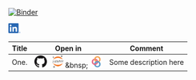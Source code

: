 [![Binder](https://mybinder.org/badge_logo.svg)](https://mybinder.org/v2/gh/dlodola/public/HEAD)

[<img src="./.logos/LI-In-Bug.png" height="20">](https://www.linkedin.com/in/domenico-lodola/)

| Title | Open in | Comment |
|-------|:-------:| --------|
| One.  | [<img src="./.logos/GitHub-Mark-32px.png" height="25">](https://github.com/dlodola/public/blob/main/Untitled.ipynb) &nbsp; [<img src="./.logos/jupyter-logo.png" height="25">](https://nbviewer.jupyter.org/github/dlodola/public/blob/main/Untitled.ipynb) &bnsp; [<img src="./.logos/binder-favicon.png" height="25">](https://mybinder.org/v2/gh/dlodola/public/main?filepath=Untitled.ipynb) | Some description here |

